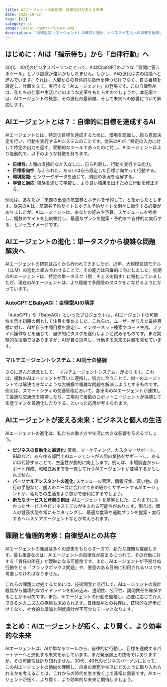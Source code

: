 ```yaml
---
title: AIエージェントの最前線：自律型AIが変える未来
date: 2025-10-02
tags: [AI]
category: ai
image: /ai/ai-agents-future.png
description: "自律型AI（エージェント）の概念と進化、ビジネスや生活への影響を解説します。"
---
```


## はじめに：AIは「指示待ち」から「自律行動」へ

30代、40代のビジネスパーソンにとって、AIはChatGPTのような「質問に答えるツール」という認識が強いかもしれません。しかし、AIの進化は次の段階へと進んでいます。それは、人間からの具体的な指示を待つだけでなく、自ら目標を設定し、計画を立て、実行する「AIエージェント」の登場です。この自律型AIは、私たちの仕事や生活にどのような変革をもたらすのでしょうか。本記事では、AIエージェントの概念、その進化の最前線、そして未来への影響について解説します。

## AIエージェントとは？：自律的に目標を達成するAI

AIエージェントとは、特定の目標を達成するために、環境を認識し、自ら意思決定を行い、行動を実行するAIシステムのことです。従来のAIが「特定の入力に対して特定の出力を返す」受動的なツールであったのに対し、AIエージェントはより能動的で、以下のような特徴を持ちます。

* **自律性:** 人間の直接的な介入なしに、自ら判断し、行動を実行する能力。
* **目標指向性:** 与えられた、あるいは自ら設定した目標に向かって行動する。
* **環境認識:** センサーやデータを通じて、周囲の状況を理解する。
* **学習と適応:** 経験を通じて学習し、より良い結果を出すために行動を修正する。

例えば、あなたが「来週の出張の航空券とホテルを予約して」と指示したとします。従来のAIは、航空券予約サイトとホテル予約サイトを別々に操作する必要がありましたが、AIエージェントは、あなたの好みや予算、スケジュールを考慮し、複数のサイトを比較検討し、最適なプランを提案・予約まで自律的に実行する、といったイメージです。

## AIエージェントの進化：単一タスクから複雑な問題解決へ

AIエージェントの研究は古くから行われてきましたが、近年、大規模言語モデル（LLM）の進化と組み合わせることで、その能力は飛躍的に向上しました。初期のAIエージェントは、特定の単一タスク（例：チェスを指す）に特化していましたが、現在のAIエージェントは、より複雑で多段階のタスクをこなせるようになっています。

### AutoGPTとBabyAGI：自律型AIの萌芽

「AutoGPT」や「BabyAGI」といったプロジェクトは、AIエージェントの可能性を示す初期の例として注目を集めました。これらは、ユーザーが与えた最終目標に対し、AIが自ら中間目標を設定し、インターネット検索やコード生成、ファイル操作などを通じて、自律的にタスクを遂行しようと試みるものです。まだ実験的な段階ではありますが、AIが自ら思考し、行動する未来の片鱗を見せています。

### マルチエージェントシステム：AI同士の協調

さらに進んだ概念として、「マルチエージェントシステム」があります。これは、複数のAIエージェントが互いに連携し、協力し合うことで、単一のエージェントでは解決できないような大規模で複雑な問題を解決しようとするものです。例えば、スマートシティの交通管理において、各車両のAIエージェントが連携して最適な交通流を維持したり、工場内で複数のロボットエージェントが協調して生産ラインを最適化したりする、といった応用が考えられます。

## AIエージェントが変える未来：ビジネスと個人の生活

AIエージェントの進化は、私たちの働き方や生活に大きな影響を与えるでしょう。

* **ビジネスの自動化と最適化:** 営業、マーケティング、カスタマーサポート、R&Dなど、あらゆる部門でAIエージェントが人間の業務をサポートし、あるいは代替することで、生産性が劇的に向上します。例えば、市場調査からレポート作成、戦略立案までを一貫して行うAIエージェントが登場するかもしれません。
* **パーソナルアシスタントの進化:** スケジュール管理、情報収集、買い物、旅行の手配など、個人のニーズに合わせてきめ細かくサポートするAIエージェントが、私たちの生活をより豊かで便利にするでしょう。
* **新たなサービスと産業の創出:** AIエージェントを基盤とした、これまでになかったサービスやビジネスモデルが生まれる可能性があります。例えば、個人の健康状態を常にモニタリングし、最適な食事や運動プランを提案・実行するヘルスケアエージェントなどが考えられます。

## 課題と倫理的考察：自律型AIとの共存

AIエージェントの発展は多くの恩恵をもたらす一方で、新たな課題も提起します。最も重要なのは、AIエージェントの自律性が高まるにつれて、その行動に対する「責任の所在」が曖昧になる可能性です。また、AIエージェントが予期せぬ行動をとる「ブラックボックス問題」や、悪意のある目的に利用されるリスクも考慮しなければなりません。

これらの課題に対処するためには、技術開発と並行して、AIエージェントの設計段階から倫理的なガイドラインを組み込み、透明性、公平性、説明責任を確保することが不可欠です。また、AIエージェントの行動を監視し、必要に応じて介入できるメカニズムの構築も求められます。自律型AIとの共存は、技術的な進歩だけでなく、社会的な議論と制度設計が不可欠なテーマとなります。

## まとめ：AIエージェントが拓く、より賢く、より効率的な未来

AIエージェントは、AIが単なるツールから、自律的に行動し、目標を達成するパートナーへと進化する未来を示しています。まだ発展途上の技術ではありますが、その可能性は計り知れません。30代、40代のビジネスパーソンにとって、このAIエージェントの動向を理解し、自身の業務や生活にどのように取り入れられるかを考えることは、これからの時代を生き抜く上で非常に重要です。AIエージェントが拓く、より賢く、より効率的な未来に期待しましょう。
